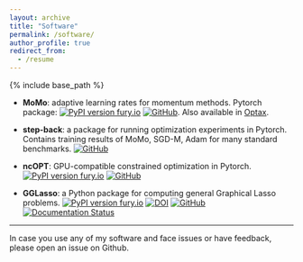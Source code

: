 ```yaml
---
layout: archive
title: "Software"
permalink: /software/
author_profile: true
redirect_from:
  - /resume
---
```


{% include base_path %}



* **MoMo**: adaptive learning rates for momentum methods. Pytorch package: [![PyPI version fury.io](https://badge.fury.io/py/momo-opt.svg)](https://pypi.python.org/pypi/momo-opt/) [![GitHub](https://badgen.net/badge/icon/github?icon=github&label)](https://github.com/fabian-sp/MoMo). Also available in [Optax](https://optax.readthedocs.io/en/latest/api/contrib.html#optax.contrib.momo).

* **step-back**: a package for running optimization experiments in Pytorch. Contains training results of MoMo, SGD-M, Adam for many standard benchmarks. [![GitHub](https://badgen.net/badge/icon/github?icon=github&label)](https://github.com/fabian-sp/step-back)

* **ncOPT**: GPU-compatible constrained optimization in Pytorch. [![PyPI version fury.io](https://badge.fury.io/py/ncopt.svg)](https://pypi.python.org/pypi/ncopt/) [![GitHub](https://badgen.net/badge/icon/github?icon=github&label)](https://github.com/fabian-sp/ncOPT)

* **GGLasso**: a Python package for computing general Graphical Lasso problems. [![PyPI version fury.io](https://badge.fury.io/py/gglasso.svg)](https://pypi.python.org/pypi/gglasso/) [![DOI](https://joss.theoj.org/papers/10.21105/joss.03865/status.svg)](https://doi.org/10.21105/joss.03865) [![GitHub](https://badgen.net/badge/icon/github?icon=github&label)](https://github.com/fabian-sp/GGLasso) [![Documentation Status](
https://readthedocs.org/projects/gglasso/badge/?version=latest)](http://gglasso.readthedocs.io/?badge=latest)


*********************************

In case you use any of my software and face issues or have feedback, please open an issue on Github.

